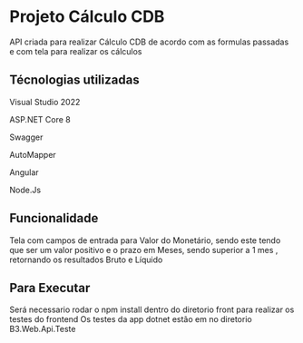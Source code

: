 
# Projeto Cálculo CDB

API criada para realizar Cálculo CDB de acordo com as formulas passadas e com tela para realizar os cálculos


## Técnologias utilizadas

Visual Studio 2022 

ASP.NET Core 8

Swagger

AutoMapper

Angular

Node.Js
## Funcionalidade

Tela com campos de entrada para Valor do Monetário, sendo este tendo que ser um valor positivo e o prazo em Meses, sendo superior a 1 mes , retornando os resultados Bruto e Líquido
## Para Executar

Será necessario rodar o npm install dentro do diretorio front para realizar os testes do frontend Os testes da app dotnet estão em no diretorio B3.Web.Api.Teste